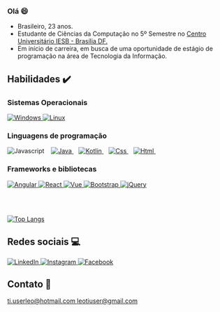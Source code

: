 ### Olá :smile:

<ul>
    <li>
        Brasileiro, 23 anos.
    </li>
    <li>
        Estudante de Ciências da Computação no 5º Semestre no <a href="https://www.iesb.br/" title="IESB">Centro Universitário IESB - Brasília DF.</a>
    </li>
    <li>
        Em início de carreira, em busca de uma oportunidade de estágio de programação na área de Tecnologia da Informação.
    </li>
 </ul>

## Habilidades :heavy_check_mark:

### Sistemas Operacionais

<div>
    <a href="#">
    <img src="https://user-images.githubusercontent.com/53942734/105209625-ceb94580-5b28-11eb-9826-03455a1646d7.png" title="Windows" alt="Windows"/>
  </a>
    <a href="#">
    <img src="https://user-images.githubusercontent.com/53942734/105209619-ce20af00-5b28-11eb-8a1f-c8a63e89493a.png" title="Linux" alt="Linux"/>
  </a>
</div>

### Linguagens de programação

<div>
<a href="#" style="text-decoration: none;">
    <img src="https://user-images.githubusercontent.com/53942734/105241340-4d73aa00-5b4c-11eb-8fed-34916a755415.png" title="Javascript" alt="Javascript"/>
  </a>&nbsp&nbsp
  <a href="#">
    <img src="https://user-images.githubusercontent.com/53942734/105243210-82ccc780-5b4d-11eb-9df6-093dc1797485.png" title="Java" alt="Java"/>
  </a>&nbsp&nbsp
  <a href="#">
    <img src="https://user-images.githubusercontent.com/53942734/105243578-fff83c80-5b4d-11eb-889e-1dbc20d0b164.png" title="Kotlin" alt="Kotlin">
    </img>
  </a>&nbsp&nbsp
  <a href="#">
    <img src="https://user-images.githubusercontent.com/53942734/105244090-c411a700-5b4e-11eb-8acd-5624f7791162.png" title="Css" alt="Css">
    </img>
  </a>&nbsp&nbsp
  <a href="#">
    <img src="https://user-images.githubusercontent.com/53942734/105244303-118e1400-5b4f-11eb-8252-a3800e2c7e56.png" title="Html" alt="Html">
    </img>
  </a>&nbsp&nbsp
</div>

### Frameworks e bibliotecas

<div>
  <a href="#">
    <img src="https://user-images.githubusercontent.com/53942734/104639969-c3789c80-5686-11eb-9d3f-8a3dbcf82274.png" title="Angular" alt="Angular">
    </img>
  </a>
  <a href="#">
    <img src="https://user-images.githubusercontent.com/53942734/104068394-94c07900-51e3-11eb-9107-fe22ad9a04e5.png" title="React" alt="React">
    </img>
  </a>
  <a href="#">
    <img src="https://user-images.githubusercontent.com/53942734/104068396-94c07900-51e3-11eb-9a90-0d066f9343a5.png" title="Vue" alt="Vue">
    </img>
  </a>
  <a href="#">
    <img src="https://user-images.githubusercontent.com/53942734/104068383-925e1f00-51e3-11eb-92a9-937153b3aff3.png" title="Bootstrap"        alt="Bootstrap"/>
  </a>
  <a href="#">
  <img src="https://user-images.githubusercontent.com/53942734/104068392-9427e280-51e3-11eb-82f9-1b8430e59f0a.png" title="jQuery" alt="jQuery">
  </img>
  </a>
</div>
 
 <br></br>
 
 [![Top Langs](https://github-readme-stats.vercel.app/api/top-langs/?username=leo123nunes)](https://github.com/leo123nunes/leo123nunes)

## Redes sociais :computer:

<div>
  <a href="https://www.linkedin.com/in/leonardonunesoliveira/">
    <img title="LinkedIn" src="https://user-images.githubusercontent.com/53942734/104071363-c89d9d80-51e7-11eb-8b12-7efb1308169f.png">
    </img>
  </a>
  <a href="https://www.instagram.com/leo.nunesoliveira/">
    <img title="Instagram" src="https://user-images.githubusercontent.com/53942734/104071362-c89d9d80-51e7-11eb-86e9-55a8f7d24728.png">
    </img>
  </a>
  <a href="https://www.facebook.com/leonardonunes.oliveira.1/">
    <img title="Facebook" src="https://user-images.githubusercontent.com/53942734/104071361-c8050700-51e7-11eb-9aaa-41c6e46c1865.png">
    </img>
  </a>
</div>

## Contato :email:
<a href="mailto:ti.userleo@hotmail.com" title="my email">
  ti.userleo@hotmail.com
</a>

<a href="mailto:leotiuser@gmail.com" title="my email">
  leotiuser@gmail.com
</a>

<!--
**leo123nunes/leo123nunes** is a ✨ _special_ ✨ repository because its `README.md` (this file) appears on your GitHub profile.



